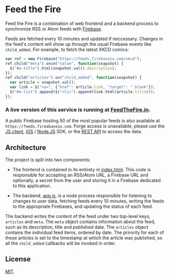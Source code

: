 Feed the Fire
=============
Feed the Fire is a combination of web frontend and a backend process to
synchronize RSS or Atom feeds with [Firebase](https://www.firebase.com/).

Feeds are fetched every 10 minutes and updated if neccessary. Changes in the
feed's content will show up through the usual Firebase events like
`child_added`. For example, to fetch the latest XKCD comics:

```js
var ref = new Firebase("https://feeds.firebaseio.com/xkcd");
ref.child("meta").once("value", function(snapshot) {
  $("#e-title").html(snapshot.val().description);
});
ref.child("articles").on("child_added", function(snapshot) {
  var article = snapshot.val();
  var link = $("<a>", {"href": article.link, "target": "_blank"});
  $("#e-list").append($("<li>").append(link.html(article.title)));
});
```

### A live version of this service is running at [FeedTheFire.in](http://feedthefire.in).

A public Firebase hosting 50 of the most popular feeds is also available 
at `https://feeds.fireabaseio.com`. Forge access is unavailable, please use
the [JS client](https://www.firebase.com/docs/web-quickstart.html),
[iOS](https://www.firebase.com/docs/ios-quickstart.html) /
[Node.JS](https://www.firebase.com/docs/nodejs-quickstart.html) SDK, or the
[REST API](https://www.firebase.com/docs/rest-api-quickstart.html) to access the data.

Architecture
------------
The project is split into two components:

* The frontend is contained in its entirety in [index.html](https://github.com/firebase/feedthefire/blob/gh-pages/index.html).
This code is responsible for accepting an RSS/Atom URL, a Firebase URL and optionally,
a secret from the user and storing it in a Firebase dedicated to this application.

* The backend, [app.js](https://github.com/firebase/feedthefire/blob/gh-pages/app.js), is a
node process responsible for listening to changes to user data, fetching feeds every
10 minutes, writing the feeds to the appropriate Firebases, and updating the
status of each feed.

The backend writes the content of the feed under two top-level keys, `articles`
and `meta`. The `meta` object contains information about the feed, such as
its description, title and published date. The `articles` object contains
the individual feed items, ordered by date. The prirority for each of these
articles is set to the timestamp at which the article was published, so all
the `child_added` callbacks will be invoked in order.

License
-------
[MIT](http://firebase.mit-license.org).
